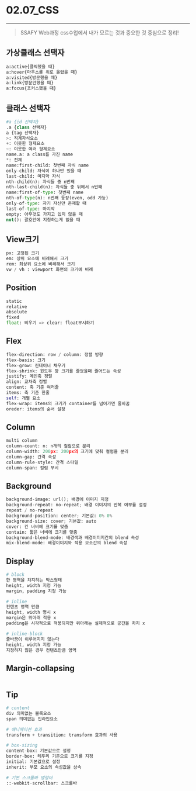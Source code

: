 # 02.07_CSS

---

> SSAFY Web과정 css수업에서 내가 모르는 것과 중요한 것 중심으로 정리!

## 가상클래스 선택자

```python
a:active{클릭했을 때}
a:hover{마우스를 위로 올렸을 때}
a:visited{방문했을 때}
a:link{방문안했을 때}
a:focus{포커스했을 때}
```

## 클래스 선택자

```python
#a {id 선택자}
.a {class 선택자}
a {tag 선택자}
>: 직계자식요소
+: 이웃한 형제요소
~: 이웃한 여러 형제요소
name.a: a class를 가진 name
*: 전체
name:first-child: 첫번째 자식 name
only-child: 자식이 하나만 있을 때
last-child: 마지막 자식
nth-child(n): 자식들 중 n번째
nth-last-child(n): 자식들 중 뒤에서 n번째
name:first-of-type: 첫번째 name
nth-of-type(n): n번째 등장(even, odd 가능)
only-of-type: 자기 자신만 존재할 때
last-of-type: 마지막
empty: 아무것도 가지고 있지 않을 때
not(): 괄호안에 지칭하는게 없을 때
```

## View크기

```python
px: 고정된 크기
em: 상위 요소에 비례해서 크기
rem: 최상위 요소에 비례해서 크기
vw / vh : viewport 화면의 크기에 비례
```

## Position

```python
static
relative
absolute
fixed
float: 띄우기 => clear: float무시하기
```

## Flex

```python
flex-direction: row / column: 정렬 방향
flex-basis: 크기
flex-grow: 컨테이너 채우기
flex-shrink: 윈도우 창 크기를 줄었을때 줄어드는 속성
justify: 메인축 정렬
align: 교차축 정렬
content: 축 기준 여러줄
items: 축 기준 한줄
self: 개별 요소
flex-wrap: items의 크기가 container를 넘어가면 줄바꿈
oreder: items의 순서 설정
```

## Column

```python
multi column
column-count: n: n개의 컬럼으로 분리
column-width: 200px: 200px의 크기에 맞춰 컬럼을 분리
column-gap: 간격 속성
column-rule-style: 간격 스타일
column-span: 컬럼 무시
```

## Background

```python
background-image: url(); 배경에 이미지 지정
background-repeat: no-repeat; 배경 이미지의 반복 여부를 설정
repeat / no-repeat
background-position: center; 기본값: 0% 0%
background-size: cover; 기본값: auto
cover: 긴 너비에 크기를 맞춤
contain: 짧은 너비에 크기를 맞춤
background-blend-mode: 배경색과 배경이미지간의 blend 속성
mix-blend-mode: 배경이미지와 적용 요소간의 blend 속성
```

## Display

```python
# block
한 영역을 차지하는 박스형태
height, width 지정 가능
margin, padding 지정 가능

# inline
컨텐츠 영역 만큼
height, width 명시 x
margin은 위아래 적용 x
padding은 시각적으로 적용되지만 위아래는 실제적으로 공간을 차지 x

# inline-block
줄바꿈이 이루어지지 않는다
height, width 지정 가능
지정하지 않은 경우 컨텐츠만큼 영역
```

## Margin-collapsing

```python

```

## Tip

```python
# content
div 의미없는 블록요소
span 의미없는 인라인요소

# 애니메이션 효과
transform + transition: transform 효과의 사용

# box-sizing
content-box: 기본값으로 설정
border-box: 테두리 기준으로 크기를 지정
initial: 기본값으로 설정
inherit: 부모 요소의 속성값을 상속

# 기본 스크롤바 명령어
::-webkit-scrollbar: 스크롤바
```



